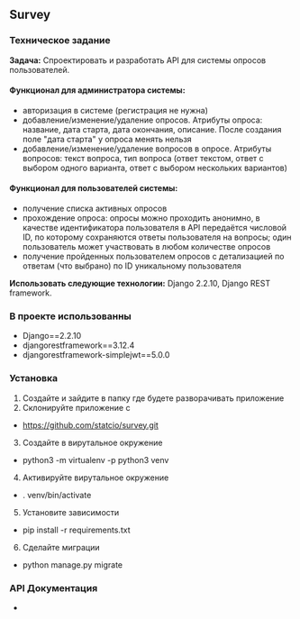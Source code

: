## Survey
### Техническое задание
**Задача:** Cпроектировать и разработать API для системы опросов пользователей.

#### Функционал для администратора системы:

- авторизация в системе (регистрация не нужна)
- добавление/изменение/удаление опросов. Атрибуты опроса: название, дата старта, дата окончания, описание. После создания поле "дата старта" у опроса менять нельзя
- добавление/изменение/удаление вопросов в опросе. Атрибуты вопросов: текст вопроса, тип вопроса (ответ текстом, ответ с выбором одного варианта, ответ с выбором нескольких вариантов)

#### Функционал для пользователей системы:

- получение списка активных опросов
- прохождение опроса: опросы можно проходить анонимно, в качестве идентификатора пользователя в API передаётся числовой ID, по которому сохраняются ответы пользователя на вопросы; один пользователь может участвовать в любом количестве опросов
- получение пройденных пользователем опросов с детализацией по ответам (что выбрано) по ID уникальному пользователя

**Использовать следующие технологии:** Django 2.2.10, Django REST framework.

### В проекте использованны
- Django==2.2.10
- djangorestframework==3.12.4
- djangorestframework-simplejwt==5.0.0

### Установка
1. Создайте и зайдите в папку где будете разворачивать приложение
2. Склонируйте приложение с 
  - https://github.com/statcio/survey.git
3. Создайте в вирутальное окружение 
  - python3 -m virtualenv -p python3 venv
4. Активируйте вирутальное окружение 
  - . venv/bin/activate
5. Установите зависимости
  - pip install -r requirements.txt
6. Сделайте миграции
  - python manage.py migrate
### API Документация
- 
